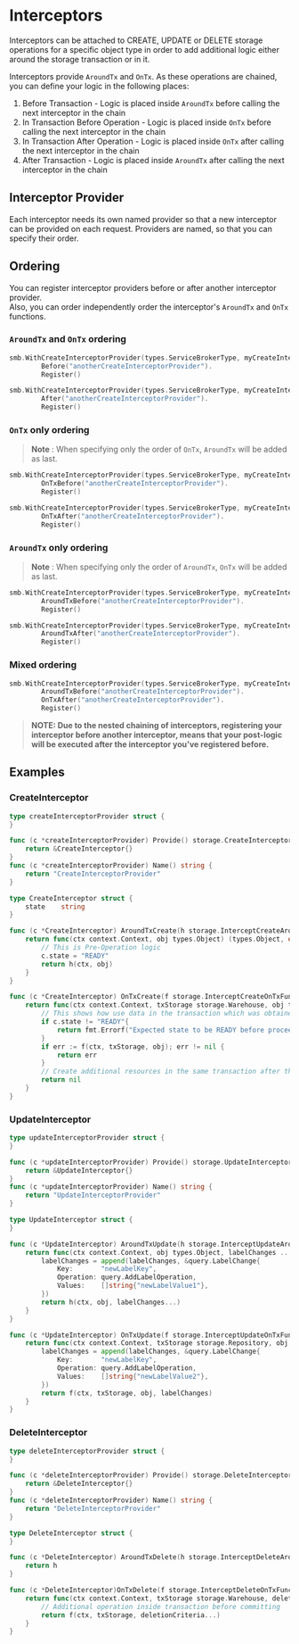 # Interceptors

Interceptors can be attached to CREATE, UPDATE or DELETE storage operations for a specific object type in order to
add additional logic either around the storage transaction or in it.

Interceptors provide  `AroundTx` and `OnTx`. As these operations are chained, you can define your logic in the following places:
1. Before Transaction - Logic is placed inside `AroundTx` before calling the next interceptor in the chain
2. In Transaction Before Operation - Logic is placed inside `OnTx` before calling the next interceptor in the chain
3. In Transaction After Operation - Logic is placed inside `OnTx` after calling the next interceptor in the chain
4. After Transaction - Logic is placed inside `AroundTx` after calling the next interceptor in the chain

## Interceptor Provider

Each interceptor needs its own named provider so that a new interceptor can be provided on each request.
Providers are named, so that you can specify their order.

## Ordering

You can register interceptor providers before or after another interceptor provider.  
Also, you can order independently order the interceptor's `AroundTx` and `OnTx` functions.

### `AroundTx` and `OnTx` ordering

```go
smb.WithCreateInterceptorProvider(types.ServiceBrokerType, myCreateInterceptorProvider).
		Before("anotherCreateInterceptorProvider").
		Register()
```

```go
smb.WithCreateInterceptorProvider(types.ServiceBrokerType, myCreateInterceptorProvider).
		After("anotherCreateInterceptorProvider").
		Register()
```

### `OnTx` only ordering

> **Note** : When specifying only the order of `OnTx`, `AroundTx` will be added as last.

```go
smb.WithCreateInterceptorProvider(types.ServiceBrokerType, myCreateInterceptorProvider).
		OnTxBefore("anotherCreateInterceptorProvider").
		Register()
```

```go
smb.WithCreateInterceptorProvider(types.ServiceBrokerType, myCreateInterceptorProvider).
		OnTxAfter("anotherCreateInterceptorProvider").
		Register()
```

### `AroundTx` only ordering

> **Note** : When specifying only the order of `AroundTx`, `OnTx` will be added as last.

```go
smb.WithCreateInterceptorProvider(types.ServiceBrokerType, myCreateInterceptorProvider).
		AroundTxBefore("anotherCreateInterceptorProvider").
		Register()
```

```go
smb.WithCreateInterceptorProvider(types.ServiceBrokerType, myCreateInterceptorProvider).
		AroundTxAfter("anotherCreateInterceptorProvider").
		Register()
```

### Mixed ordering

```go
smb.WithCreateInterceptorProvider(types.ServiceBrokerType, myCreateInterceptorProvider).
		AroundTxBefore("anotherCreateInterceptorProvider").
		OnTxAfter("anotherCreateInterceptorProvider").
		Register()
```

> **NOTE: Due to the nested chaining of interceptors, registering your interceptor before another interceptor, means that
your post-logic will be executed after the interceptor you've registered before.**

## Examples

### CreateInterceptor

```go
type createInterceptorProvider struct {
}

func (c *createInterceptorProvider) Provide() storage.CreateInterceptor {
	return &CreateInterceptor{}
}
func (c *createInterceptorProvider) Name() string {
	return "CreateInterceptorProvider"
}

type CreateInterceptor struct {
	state    string
}

func (c *CreateInterceptor) AroundTxCreate(h storage.InterceptCreateAroundTxFunc) storage.InterceptCreateAroundTxFunc {
	return func(ctx context.Context, obj types.Object) (types.Object, error) {
		// This is Pre-Operation logic
		c.state = "READY"
		return h(ctx, obj)
	}
}

func (c *CreateInterceptor) OnTxCreate(f storage.InterceptCreateOnTxFunc) storage.InterceptCreateOnTxFunc {
	return func(ctx context.Context, txStorage storage.Warehouse, obj types.Object) error {
		// This shows how use data in the transaction which was obtained before the transaction
		if c.state != "READY"{
			return fmt.Errorf("Expected state to be READY before proceeding with transaction. Received: %s", c.state)
		}
		if err := f(ctx, txStorage, obj); err != nil {
			return err
		}
		// Create additional resources in the same transaction after the main resource has been created
		return nil
	}
}

```

### UpdateInterceptor

```go
type updateInterceptorProvider struct {
}

func (c *updateInterceptorProvider) Provide() storage.UpdateInterceptor {
	return &UpdateInterceptor{}
}
func (c *updateInterceptorProvider) Name() string {
	return "UpdateInterceptorProvider"
}

type UpdateInterceptor struct {
}

func (c *UpdateInterceptor) AroundTxUpdate(h storage.InterceptUpdateAroundTxFunc) storage.InterceptUpdateAroundTxFunc {
	return func(ctx context.Context, obj types.Object, labelChanges ...*query.LabelChange) (types.Object, error) {
		labelChanges = append(labelChanges, &query.LabelChange{
			Key:       "newLabelKey",
			Operation: query.AddLabelOperation,
			Values:    []string{"newLabelValue1"},
		})
		return h(ctx, obj, labelChanges...)
	}
}

func (c *UpdateInterceptor) OnTxUpdate(f storage.InterceptUpdateOnTxFunc) storage.InterceptUpdateOnTxFunc {
	return func(ctx context.Context, txStorage storage.Repository, obj types.Object, labelChanges ...*query.LabelChange) (types.Object, error) {
		labelChanges = append(labelChanges, &query.LabelChange{
			Key:       "newLabelKey",
			Operation: query.AddLabelOperation,
			Values:    []string{"newLabelValue2"},
		})
		return f(ctx, txStorage, obj, labelChanges)
	}
}

```

### DeleteInterceptor

```go
type deleteInterceptorProvider struct {
}

func (c *deleteInterceptorProvider) Provide() storage.DeleteInterceptor {
	return &DeleteInterceptor{}
}
func (c *deleteInterceptorProvider) Name() string {
	return "DeleteInterceptorProvider"
}

type DeleteInterceptor struct {
}

func (c *DeleteInterceptor) AroundTxDelete(h storage.InterceptDeleteAroundTxFunc) storage.InterceptDeleteAroundTxFunc {
	return h
}

func (c *DeleteInterceptor)OnTxDelete(f storage.InterceptDeleteOnTxFunc) storage.InterceptDeleteOnTxFunc {
	return func(ctx context.Context, txStorage storage.Warehouse, deletionCriteria ...query.Criterion) (types.ObjectList, error) {
		// Additional operation inside transaction before committing
		return f(ctx, txStorage, deletionCriteria...)
	}
}

```
